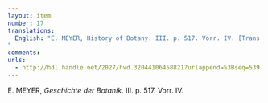 ```yaml
---
layout: item
number: 17
translations:
  English: "E. MEYER, History of Botany. III. p. 517. Vorr. IV. [Trans. J. Bain]
"
comments:
urls:
  - http://hdl.handle.net/2027/hvd.32044106458821?urlappend=%3Bseq=539
---
```


E. MEYER, <em>Geschichte der Botanik</em>. III. p. 517. Vorr. IV.
